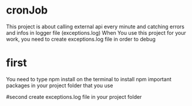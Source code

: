 # cronJob
This project is about calling external api every minute and catching errors and infos in logger file (exceptions.log) 
When You use this project for your work, you need to create exceptions.log file in order to debug

# first 
You need to type npm install  on the terminal to install npm important packages in your project folder that you use

#second 
create exceptions.log file in your project folder
